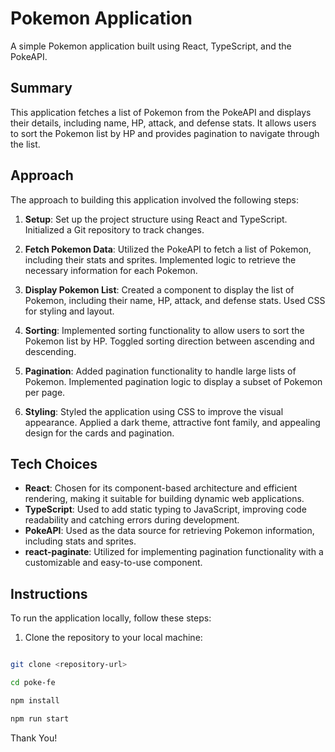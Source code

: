 # Pokemon Application

A simple Pokemon application built using React, TypeScript, and the PokeAPI.

## Summary

This application fetches a list of Pokemon from the PokeAPI and displays their details, including name, HP, attack, and defense stats. It allows users to sort the Pokemon list by HP and provides pagination to navigate through the list.

## Approach

The approach to building this application involved the following steps:

1. **Setup**: Set up the project structure using React and TypeScript. Initialized a Git repository to track changes.

2. **Fetch Pokemon Data**: Utilized the PokeAPI to fetch a list of Pokemon, including their stats and sprites. Implemented logic to retrieve the necessary information for each Pokemon.

3. **Display Pokemon List**: Created a component to display the list of Pokemon, including their name, HP, attack, and defense stats. Used CSS for styling and layout.

4. **Sorting**: Implemented sorting functionality to allow users to sort the Pokemon list by HP. Toggled sorting direction between ascending and descending.

5. **Pagination**: Added pagination functionality to handle large lists of Pokemon. Implemented pagination logic to display a subset of Pokemon per page.

6. **Styling**: Styled the application using CSS to improve the visual appearance. Applied a dark theme, attractive font family, and appealing design for the cards and pagination.

## Tech Choices

- **React**: Chosen for its component-based architecture and efficient rendering, making it suitable for building dynamic web applications.
- **TypeScript**: Used to add static typing to JavaScript, improving code readability and catching errors during development.
- **PokeAPI**: Used as the data source for retrieving Pokemon information, including stats and sprites.
- **react-paginate**: Utilized for implementing pagination functionality with a customizable and easy-to-use component.

## Instructions

To run the application locally, follow these steps:

1. Clone the repository to your local machine:

```bash

git clone <repository-url>

cd poke-fe

npm install

npm run start

```
Thank You!

